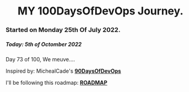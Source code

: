 <h1 align=center>
  MY 100DaysOfDevOps Journey.
</h1>

### Started on Monday 25th Of July 2022.
##### Today: 5th of Octomber 2022

Day 73 of 100, We meuve....

Inspired by: MichealCade's [**90DaysOfDevOps**](https://github.com/MichaelCade/90DaysOfDevOps)

I'll be following this roadmap: [**ROADMAP**](https://devopslearning.medium.com/100-days-of-devops-day-100-thanks-everyone-and-happy-learning-f014f0aad490)

